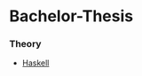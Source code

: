 # Bachelor-Thesis

### Theory
- [Haskell](https://github.com/Andrei137/Bachelor-Thesis/blob/main/theory/haskell)
